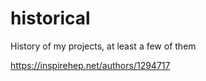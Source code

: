 # historical

History of my projects, at least a few of them

https://inspirehep.net/authors/1294717